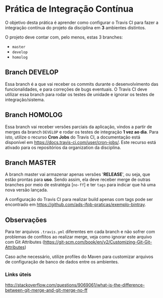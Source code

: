 # Prática de Integração Contínua

O objetivo desta prática é aprender como configurar o Travis CI para fazer a integração contínua do projeto da disciplina em **3** ambientes distintos.

O projeto deve contar com, pelo menos, estas 3 branches:
- `master`
- `develop`
- `homolog`

## Branch DEVELOP

Essa branch é a que vai receber os commits durante o desenvolvimento das funcionalidades, e para correções de bugs eventuais. O Travis CI deve utilizar essa branch para rodar os testes de unidade e ignorar os testes de integração/sistema.

## Branch HOMOLOG

Essa branch vai receber versões parciais da aplicação, vindos a partir de merges da branch `DEVELOP` e rodar os testes de integração **1 vez ao dia**. Para isto, utilize o recurso **Cron Jobs** do Travis CI, a documentação está disponível em https://docs.travis-ci.com/user/cron-jobs/. Este recurso está ativado para os repositórios da organization da disciplina.

## Branch MASTER

A branch master vai armazenar apenas versões '**RELEASE**', ou seja, que estão prontas para **uso**. Sendo assim, ela deve receber merge de outras branches por meio de estratégia [`no-ff`] e ter `tags` para indicar que há uma nova versão lançada.

A configuração do Travis CI para realizar build apenas com tags pode ser encontrado em https://github.com/ads-ifpb-praticas/exemplo-bintray.

## Observações

Para ter arquivos `.travis.yml` diferentes em cada branch e não sofrer com problemas de conflitos ao realizar merge, veja como ignorar este arquivo com Git Attributes (https://git-scm.com/book/en/v2/Customizing-Git-Git-Attributes)

Caso ache necessário, utilize profiles do Maven para customizar arquivos de configuração de banco de dados entre os ambientes.

### Links úteis

http://stackoverflow.com/questions/9069061/what-is-the-difference-between-git-merge-and-git-merge-no-ff